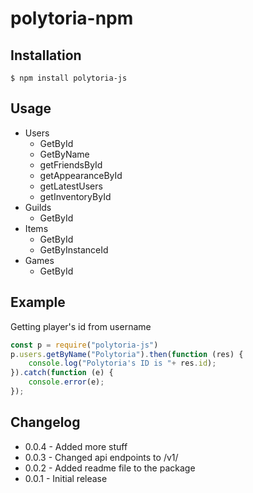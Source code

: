 # polytoria-npm
## Installation
`$ npm install polytoria-js`

## Usage
+ Users
    * GetById
    * GetByName
	* getFriendsById
	* getAppearanceById
	* getLatestUsers
	* getInventoryById
+ Guilds
    * GetById
+ Items
    * GetById
    * GetByInstanceId
+ Games
    * GetById


## Example
Getting player's id from username
```js
const p = require("polytoria-js")
p.users.getByName("Polytoria").then(function (res) {
	console.log("Polytoria's ID is "+ res.id);
}).catch(function (e) {
	console.error(e);
});
```

## Changelog
* 0.0.4 - Added more stuff
* 0.0.3 - Changed api endpoints to /v1/
* 0.0.2 - Added readme file to the package
* 0.0.1 - Initial release